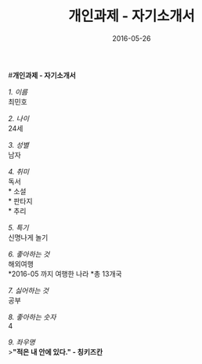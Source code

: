 ﻿---
layout: post
title:  "개인과제 - 자기소개서"
date:   2016-05-26
categories: Assignment
---

#**개인과제 - 자기소개서**  

*1. 이름*  
	최민호  

*2. 나이*  
	24세  

*3. 성별*  
	남자  

*4. 취미*  
	독서  
  	* 소설  
     		* 판타지  
     		* 추리  

*5. 특기*  
	신명나게 놀기  

*6. 좋아하는 것*  
	해외여행  
	*2016-05 까지 여행한 나라
		*총 13개국  

*7. 싫어하는 것*  
	공부  

*8. 좋아하는 숫자*  
	4  
	
*9. 좌우명*  
	>**"적은 내 안에 있다." - 칭키즈칸**  
